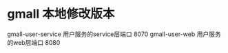 # gmall 本地修改版本

<!--gmall-user 用户服务端口 8080-->

gmall-user-service 用户服务的service层端口 8070
gmall-user-web 用户服务的web层端口 8080